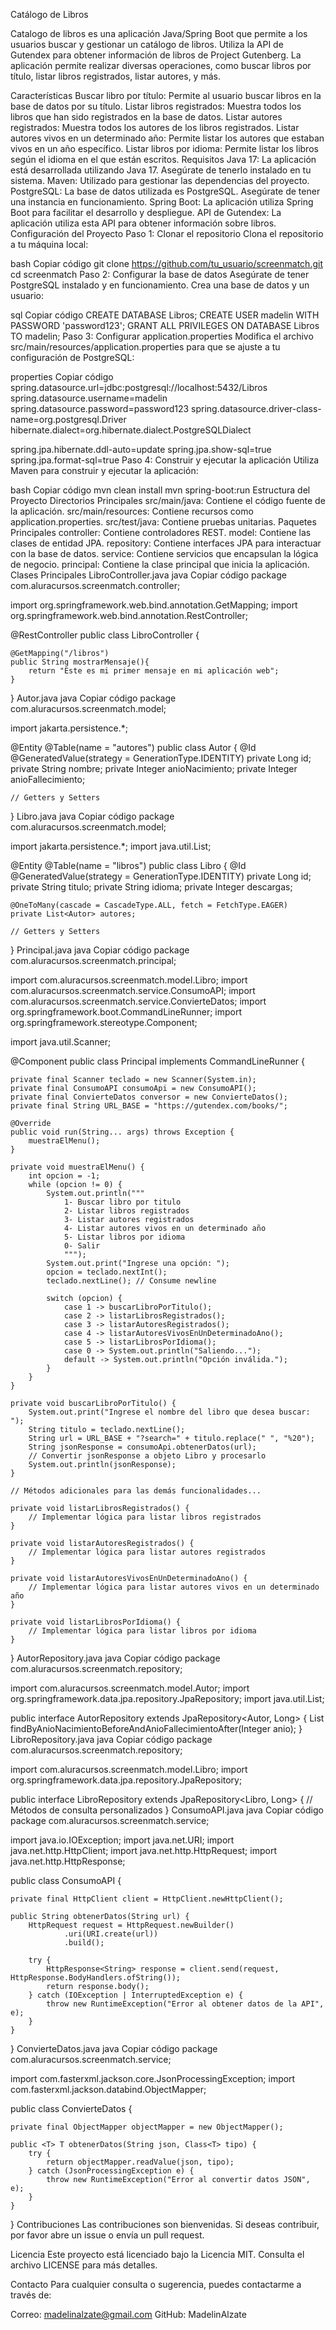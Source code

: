 Catálogo de Libros

Catalogo de libros es una aplicación Java/Spring Boot que permite a los usuarios buscar y gestionar un catálogo de libros. Utiliza la API de Gutendex para obtener información de libros de Project Gutenberg. La aplicación permite realizar diversas operaciones, como buscar libros por título, listar libros registrados, listar autores, y más.

Características
Buscar libro por título: Permite al usuario buscar libros en la base de datos por su título.
Listar libros registrados: Muestra todos los libros que han sido registrados en la base de datos.
Listar autores registrados: Muestra todos los autores de los libros registrados.
Listar autores vivos en un determinado año: Permite listar los autores que estaban vivos en un año específico.
Listar libros por idioma: Permite listar los libros según el idioma en el que están escritos.
Requisitos
Java 17: La aplicación está desarrollada utilizando Java 17. Asegúrate de tenerlo instalado en tu sistema.
Maven: Utilizado para gestionar las dependencias del proyecto.
PostgreSQL: La base de datos utilizada es PostgreSQL. Asegúrate de tener una instancia en funcionamiento.
Spring Boot: La aplicación utiliza Spring Boot para facilitar el desarrollo y despliegue.
API de Gutendex: La aplicación utiliza esta API para obtener información sobre libros.
Configuración del Proyecto
Paso 1: Clonar el repositorio
Clona el repositorio a tu máquina local:

bash
Copiar código
git clone https://github.com/tu_usuario/screenmatch.git
cd screenmatch
Paso 2: Configurar la base de datos
Asegúrate de tener PostgreSQL instalado y en funcionamiento. Crea una base de datos y un usuario:

sql
Copiar código
CREATE DATABASE Libros;
CREATE USER madelin WITH PASSWORD 'password123';
GRANT ALL PRIVILEGES ON DATABASE Libros TO madelin;
Paso 3: Configurar application.properties
Modifica el archivo src/main/resources/application.properties para que se ajuste a tu configuración de PostgreSQL:

properties
Copiar código
spring.datasource.url=jdbc:postgresql://localhost:5432/Libros
spring.datasource.username=madelin
spring.datasource.password=password123
spring.datasource.driver-class-name=org.postgresql.Driver
hibernate.dialect=org.hibernate.dialect.PostgreSQLDialect

spring.jpa.hibernate.ddl-auto=update
spring.jpa.show-sql=true
spring.jpa.format-sql=true
Paso 4: Construir y ejecutar la aplicación
Utiliza Maven para construir y ejecutar la aplicación:

bash
Copiar código
mvn clean install
mvn spring-boot:run
Estructura del Proyecto
Directorios Principales
src/main/java: Contiene el código fuente de la aplicación.
src/main/resources: Contiene recursos como application.properties.
src/test/java: Contiene pruebas unitarias.
Paquetes Principales
controller: Contiene controladores REST.
model: Contiene las clases de entidad JPA.
repository: Contiene interfaces JPA para interactuar con la base de datos.
service: Contiene servicios que encapsulan la lógica de negocio.
principal: Contiene la clase principal que inicia la aplicación.
Clases Principales
LibroController.java
java
Copiar código
package com.aluracursos.screenmatch.controller;

import org.springframework.web.bind.annotation.GetMapping;
import org.springframework.web.bind.annotation.RestController;

@RestController
public class LibroController {

    @GetMapping("/libros")
    public String mostrarMensaje(){
        return "Este es mi primer mensaje en mi aplicación web";
    }
}
Autor.java
java
Copiar código
package com.aluracursos.screenmatch.model;

import jakarta.persistence.*;

@Entity
@Table(name = "autores")
public class Autor {
    @Id
    @GeneratedValue(strategy = GenerationType.IDENTITY)
    private Long id;
    private String nombre;
    private Integer anioNacimiento;
    private Integer anioFallecimiento;

    // Getters y Setters
}
Libro.java
java
Copiar código
package com.aluracursos.screenmatch.model;

import jakarta.persistence.*;
import java.util.List;

@Entity
@Table(name = "libros")
public class Libro {
    @Id
    @GeneratedValue(strategy = GenerationType.IDENTITY)
    private Long id;
    private String titulo;
    private String idioma;
    private Integer descargas;

    @OneToMany(cascade = CascadeType.ALL, fetch = FetchType.EAGER)
    private List<Autor> autores;

    // Getters y Setters
}
Principal.java
java
Copiar código
package com.aluracursos.screenmatch.principal;

import com.aluracursos.screenmatch.model.Libro;
import com.aluracursos.screenmatch.service.ConsumoAPI;
import com.aluracursos.screenmatch.service.ConvierteDatos;
import org.springframework.boot.CommandLineRunner;
import org.springframework.stereotype.Component;

import java.util.Scanner;

@Component
public class Principal implements CommandLineRunner {

    private final Scanner teclado = new Scanner(System.in);
    private final ConsumoAPI consumoApi = new ConsumoAPI();
    private final ConvierteDatos conversor = new ConvierteDatos();
    private final String URL_BASE = "https://gutendex.com/books/";

    @Override
    public void run(String... args) throws Exception {
        muestraElMenu();
    }

    private void muestraElMenu() {
        int opcion = -1;
        while (opcion != 0) {
            System.out.println("""
                1- Buscar libro por titulo
                2- Listar libros registrados
                3- Listar autores registrados
                4- Listar autores vivos en un determinado año
                5- Listar libros por idioma
                0- Salir
                """);
            System.out.print("Ingrese una opción: ");
            opcion = teclado.nextInt();
            teclado.nextLine(); // Consume newline

            switch (opcion) {
                case 1 -> buscarLibroPorTitulo();
                case 2 -> listarLibrosRegistrados();
                case 3 -> listarAutoresRegistrados();
                case 4 -> listarAutoresVivosEnUnDeterminadoAno();
                case 5 -> listarLibrosPorIdioma();
                case 0 -> System.out.println("Saliendo...");
                default -> System.out.println("Opción inválida.");
            }
        }
    }

    private void buscarLibroPorTitulo() {
        System.out.print("Ingrese el nombre del libro que desea buscar: ");
        String titulo = teclado.nextLine();
        String url = URL_BASE + "?search=" + titulo.replace(" ", "%20");
        String jsonResponse = consumoApi.obtenerDatos(url);
        // Convertir jsonResponse a objeto Libro y procesarlo
        System.out.println(jsonResponse);
    }

    // Métodos adicionales para las demás funcionalidades...

    private void listarLibrosRegistrados() {
        // Implementar lógica para listar libros registrados
    }

    private void listarAutoresRegistrados() {
        // Implementar lógica para listar autores registrados
    }

    private void listarAutoresVivosEnUnDeterminadoAno() {
        // Implementar lógica para listar autores vivos en un determinado año
    }

    private void listarLibrosPorIdioma() {
        // Implementar lógica para listar libros por idioma
    }
}
AutorRepository.java
java
Copiar código
package com.aluracursos.screenmatch.repository;

import com.aluracursos.screenmatch.model.Autor;
import org.springframework.data.jpa.repository.JpaRepository;
import java.util.List;

public interface AutorRepository extends JpaRepository<Autor, Long> {
    List<Autor> findByAnioNacimientoBeforeAndAnioFallecimientoAfter(Integer anio);
}
LibroRepository.java
java
Copiar código
package com.aluracursos.screenmatch.repository;

import com.aluracursos.screenmatch.model.Libro;
import org.springframework.data.jpa.repository.JpaRepository;

public interface LibroRepository extends JpaRepository<Libro, Long> {
    // Métodos de consulta personalizados
}
ConsumoAPI.java
java
Copiar código
package com.aluracursos.screenmatch.service;

import java.io.IOException;
import java.net.URI;
import java.net.http.HttpClient;
import java.net.http.HttpRequest;
import java.net.http.HttpResponse;

public class ConsumoAPI {

    private final HttpClient client = HttpClient.newHttpClient();

    public String obtenerDatos(String url) {
        HttpRequest request = HttpRequest.newBuilder()
                .uri(URI.create(url))
                .build();

        try {
            HttpResponse<String> response = client.send(request, HttpResponse.BodyHandlers.ofString());
            return response.body();
        } catch (IOException | InterruptedException e) {
            throw new RuntimeException("Error al obtener datos de la API", e);
        }
    }
}
ConvierteDatos.java
java
Copiar código
package com.aluracursos.screenmatch.service;

import com.fasterxml.jackson.core.JsonProcessingException;
import com.fasterxml.jackson.databind.ObjectMapper;

public class ConvierteDatos {

    private final ObjectMapper objectMapper = new ObjectMapper();

    public <T> T obtenerDatos(String json, Class<T> tipo) {
        try {
            return objectMapper.readValue(json, tipo);
        } catch (JsonProcessingException e) {
            throw new RuntimeException("Error al convertir datos JSON", e);
        }
    }
}
Contribuciones
Las contribuciones son bienvenidas. Si deseas contribuir, por favor abre un issue o envía un pull request.

Licencia
Este proyecto está licenciado bajo la Licencia MIT. Consulta el archivo LICENSE para más detalles.

Contacto
Para cualquier consulta o sugerencia, puedes contactarme a través de:

Correo: madelinalzate@gmail.com
GitHub: MadelinAlzate
